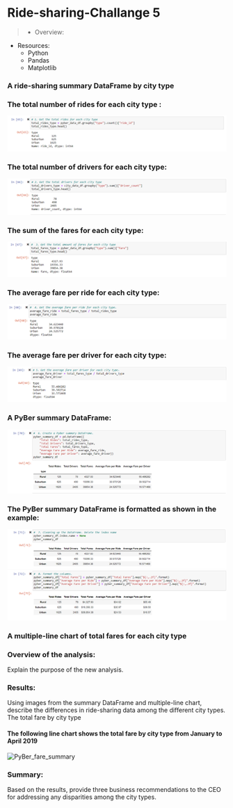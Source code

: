 # Ride-sharing-Challange 5
> * Overview:
>
>


* Resources:
  * Python
  * Pandas
  * Matplotlib

### A ride-sharing summary DataFrame by city type


### The total number of rides for each city type :
![img.1.png](https://github.com/Tifarahani/PYBer_Ride-sharing-Challange-5/blob/main/Resources/img.1.png)
### The total number of drivers for each city type:
![img.2.png](https://github.com/Tifarahani/PYBer_Ride-sharing-Challange-5/blob/main/Resources/img.2.png)
### The sum of the fares for each city type:
![img.3.png](https://github.com/Tifarahani/PYBer_Ride-sharing-Challange-5/blob/main/Resources/img.3.png)
### The average fare per ride for each city type:
![img.4.png](https://github.com/Tifarahani/PYBer_Ride-sharing-Challange-5/blob/main/Resources/img.4.png)
### The average fare per driver for each city type:
![img.5.png](https://github.com/Tifarahani/PYBer_Ride-sharing-Challange-5/blob/main/Resources/img.5.png)
### A PyBer summary DataFrame:
![img.6.png](https://github.com/Tifarahani/PYBer_Ride-sharing-Challange-5/blob/main/Resources/img.6.png)
### The PyBer summary DataFrame is formatted as shown in the example:
![img.7.png](https://github.com/Tifarahani/PYBer_Ride-sharing-Challange-5/blob/main/Resources/img.7.png)
![img.8.png](https://github.com/Tifarahani/PYBer_Ride-sharing-Challange-5/blob/main/Resources/img.8.png)
###  A multiple-line chart of total fares for each city type


### Overview of the analysis:
Explain the purpose of the new analysis.
### Results: 
Using images from the summary DataFrame and multiple-line chart, describe the differences in ride-sharing data among the different city types.
The total fare by city type

#### The following line chart shows the total fare by city type from January to April 2019
![PyBer_fare_summary](https://github.com/Tifarahani/PYBer_Ride-sharing-Challange-5/blob/main/Resources/PyBer_fare_summary)
### Summary:
Based on the results, provide three business recommendations to the CEO for addressing any disparities among the city types.
